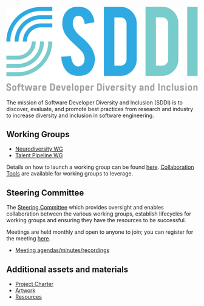 ![](https://github.com/sddiproject/.github/raw/main/artwork/color/sddi-color.svg)

The mission of Software Developer Diversity and Inclusion (SDDI) is to discover, evaluate, and promote best practices from research and industry to increase diversity and inclusion in software engineering.

## Working Groups

- [Neurodiversity WG](https://github.com/sddiproject/neurodiversity-wg)
- [Talent Pipeline WG](https://github.com/sddiproject/talent-pipeline-wg)

Details on how to launch a working group can be found [here](https://github.com/sddiproject/.github/tree/main/working_groups.md). [Collaboration Tools](https://github.com/sddiproject/.github/tree/main/collaboration_tools.md) are available for working groups to leverage.

## Steering Committee

The [Steering Committee](https://github.com/sddiproject/.github/tree/main/steering_committee) which provides oversight and enables collaboration between the various working groups, establish lifecycles for working groups and ensuring they have the resources to be successful. 

Meetings are held monthly and open to anyone to join; you can register for the meeting [here](https://zoom-lfx.platform.linuxfoundation.org/meeting/94251628176).

- [Meeting agendas/minutes/recordings](https://github.com/sddiproject/.github/tree/main/steering_committee/meetings)

## Additional assets and materials

- [Project Charter](https://github.com/sddiproject/.github/tree/main/charter.pdf)
- [Artwork](https://github.com/sddiproject/.github/tree/main/artwork)
- [Resources](https://github.com/sddiproject/.github/tree/main/resources.md)
